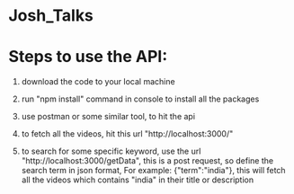 # Josh_Talks

# Steps to use the API:

1. download the code to your local machine

2. run "npm install" command in console to install all the packages

3. use postman or some similar tool, to hit the api

4. to fetch all the videos, hit this url "http://localhost:3000/"

5. to search for some specific keyword, use the url "http://localhost:3000/getData", this is a post request, so define the search term in json format,
   For example: {"term":"india"}, this will fetch all the videos which contains "india" in their title or description
